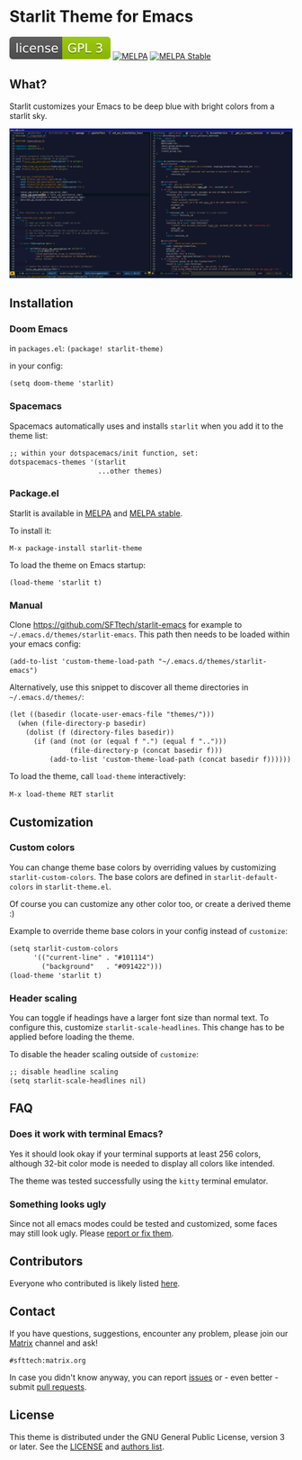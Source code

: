 # Starlit Theme for Emacs

[![License GPL 3](assets/license.svg)](http://www.gnu.org/licenses/gpl-3.0.txt)
[![MELPA](http://melpa.org/packages/starlit-theme-badge.svg)](http://melpa.org/#/starlit-theme)
[![MELPA Stable](http://stable.melpa.org/packages/starlit-theme-badge.svg)](http://stable.melpa.org/#/starlit-theme)


## What?

Starlit customizes your Emacs to be deep blue with bright colors from a starlit sky.


[![Screenshot](assets/screenshot_cpp_py.png)](assets/screenshot_cpp_py.png)


## Installation

### Doom Emacs

in `packages.el`: `(package! starlit-theme)`

in your config:
``` elisp
(setq doom-theme 'starlit)
```

### Spacemacs

Spacemacs automatically uses and installs `starlit` when you add it to the theme list:

``` elisp
;; within your dotspacemacs/init function, set:
dotspacemacs-themes '(starlit
                      ...other themes)
```

### Package.el

Starlit is available in [MELPA](http://melpa.org) and [MELPA stable](https://stable.melpa.org).

To install it:

```
M-x package-install starlit-theme
```

To load the theme on Emacs startup:

``` elisp
(load-theme 'starlit t)
```

### Manual

Clone https://github.com/SFTtech/starlit-emacs for example to `~/.emacs.d/themes/starlit-emacs`.
This path then needs to be loaded within your emacs config:

```elisp
(add-to-list 'custom-theme-load-path "~/.emacs.d/themes/starlit-emacs")
```

Alternatively, use this snippet to discover all theme directories in `~/.emacs.d/themes/`:

```elisp
(let ((basedir (locate-user-emacs-file "themes/")))
  (when (file-directory-p basedir)
    (dolist (f (directory-files basedir))
      (if (and (not (or (equal f ".") (equal f "..")))
               (file-directory-p (concat basedir f)))
          (add-to-list 'custom-theme-load-path (concat basedir f))))))
```

To load the theme, call `load-theme` interactively:

`M-x load-theme RET starlit`


## Customization

### Custom colors

You can change theme base colors by overriding values by customizing `starlit-custom-colors`.
The base colors are defined in `starlit-default-colors` in `starlit-theme.el`.

Of course you can customize any other color too, or create a derived theme :)

Example to override theme base colors in your config instead of `customize`:

```elisp
(setq starlit-custom-colors
      '(("current-line" . "#101114")
        ("background"   . "#091422")))
(load-theme 'starlit t)
```


### Header scaling

You can toggle if headings have a larger font size than normal text.
To configure this, customize `starlit-scale-headlines`.
This change has to be applied before loading the theme.

To disable the header scaling outside of `customize`:
```elisp
;; disable headline scaling
(setq starlit-scale-headlines nil)
```


## FAQ

### Does it work with terminal Emacs?

Yes it should look okay if your terminal supports at least 256 colors,
although 32-bit color mode is needed to display all colors like intended.

The theme was tested successfully using the `kitty` terminal emulator.


### Something looks ugly

Since not all emacs modes could be tested and customized, some faces may still look ugly.
Please [report or fix them](#contact).


## Contributors

Everyone who contributed is likely listed [here](https://github.com/SFTtech/starlit-emacs/contributors).


## Contact

If you have questions, suggestions, encounter any problem,
please join our [Matrix](https://matrix.to/#/#sfttech:matrix.org) channel and ask!

```
#sfttech:matrix.org
```

In case you didn't know anyway, you can report [issues](https://github.com/SFTtech/starlit-emacs/issues) or - even better - submit [pull requests](https://github.com/SFTtech/starlit-emacs/pulls).


## License

This theme is distributed under the GNU General Public License, version 3 or later.
See the [LICENSE](LICENSE) and [authors list](authors.md).
